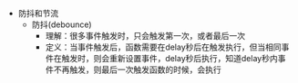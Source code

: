 + 防抖和节流
  + 防抖(debounce)
    + 理解：很多事件触发时，只会触发第一次，或者最后一次
    + 定义：当事件触发后，函数需要在delay秒后在触发执行，但当相同事件在触发时，则会重新设置事件，delay秒后执行，知道delay秒内事件不再触发，则最后一次触发函数的时候，会执行
